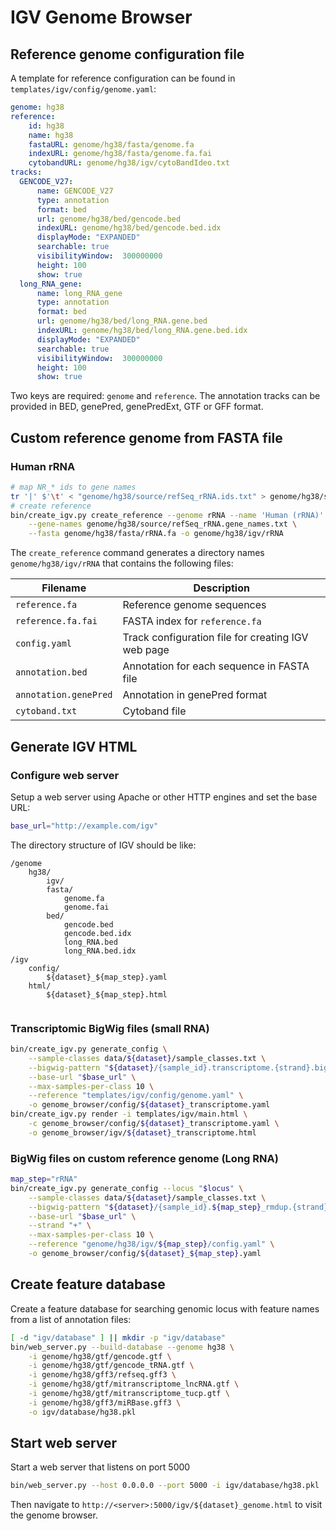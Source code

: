 # IGV Genome Browser

## Reference genome configuration file

A template for reference configuration can be found in `templates/igv/config/genome.yaml`:

```yaml
genome: hg38
reference:
    id: hg38
    name: hg38
    fastaURL: genome/hg38/fasta/genome.fa
    indexURL: genome/hg38/fasta/genome.fa.fai
    cytobandURL: genome/hg38/igv/cytoBandIdeo.txt
tracks:
  GENCODE_V27:
      name: GENCODE_V27
      type: annotation
      format: bed
      url: genome/hg38/bed/gencode.bed
      indexURL: genome/hg38/bed/gencode.bed.idx
      displayMode: "EXPANDED"
      searchable: true
      visibilityWindow:  300000000
      height: 100
      show: true
  long_RNA_gene:
      name: long_RNA_gene
      type: annotation
      format: bed
      url: genome/hg38/bed/long_RNA.gene.bed
      indexURL: genome/hg38/bed/long_RNA.gene.bed.idx
      displayMode: "EXPANDED"
      searchable: true
      visibilityWindow:  300000000
      height: 100
      show: true
```

Two keys are required: `genome` and `reference`. The annotation tracks can be provided in BED, genePred, genePredExt, GTF or GFF format.

## Custom reference genome from FASTA file

### Human rRNA
```bash
# map NR_* ids to gene names
tr '|' $'\t' < "genome/hg38/source/refSeq_rRNA.ids.txt" > genome/hg38/source/refSeq_rRNA.gene_names.txt
# create reference
bin/create_igv.py create_reference --genome rRNA --name 'Human (rRNA)' \
    --gene-names genome/hg38/source/refSeq_rRNA.gene_names.txt \
    --fasta genome/hg38/fasta/rRNA.fa -o genome/hg38/igv/rRNA
```

The `create_reference` command generates a directory names `genome/hg38/igv/rRNA` that contains the following files:

| Filename | Description |
| -------- | ----------- |
| `reference.fa` | Reference genome sequences |
| `reference.fa.fai` | FASTA index for `reference.fa` |
| `config.yaml` | Track configuration file for creating IGV web page |
| `annotation.bed` | Annotation for each sequence in FASTA file |
| `annotation.genePred` | Annotation in genePred format |
| `cytoband.txt` | Cytoband file |


## Generate IGV HTML

### Configure web server

Setup a web server using Apache or other HTTP engines and set the base URL:
```bash
base_url="http://example.com/igv"
```

The directory structure of IGV should be like:
```
/genome
    hg38/
        igv/
        fasta/
            genome.fa
            genome.fai
        bed/
            gencode.bed
            gencode.bed.idx
            long_RNA.bed
            long_RNA.bed.idx
/igv
    config/
        ${dataset}_${map_step}.yaml
    html/
        ${dataset}_${map_step}.html
    
```

### Transcriptomic BigWig files (small RNA)
```bash
bin/create_igv.py generate_config \
    --sample-classes data/${dataset}/sample_classes.txt \
    --bigwig-pattern "${dataset}/{sample_id}.transcriptome.{strand}.bigWig" \
    --base-url "$base_url" \
    --max-samples-per-class 10 \
    --reference "templates/igv/config/genome.yaml" \
    -o genome_browser/config/${dataset}_transcriptome.yaml
bin/create_igv.py render -i templates/igv/main.html \
    -c genome_browser/config/${dataset}_transcriptome.yaml \
    -o genome_browser/igv/${dataset}_transcriptome.html
```

### BigWig files on custom reference genome (Long RNA)
```bash
map_step="rRNA"
bin/create_igv.py generate_config --locus "$locus" \
    --sample-classes data/${dataset}/sample_classes.txt \
    --bigwig-pattern "${dataset}/{sample_id}.${map_step}_rmdup.{strand}.bigWig" \
    --base-url "$base_url" \
    --strand "+" \
    --max-samples-per-class 10 \
    --reference "genome/hg38/igv/${map_step}/config.yaml" \
    -o genome_browser/config/${dataset}_${map_step}.yaml
```

## Create feature database

Create a feature database for searching genomic locus with feature names from a list of annotation files:

```bash
[ -d "igv/database" ] || mkdir -p "igv/database"
bin/web_server.py --build-database --genome hg38 \
    -i genome/hg38/gtf/gencode.gtf \
    -i genome/hg38/gtf/gencode_tRNA.gtf \
    -i genome/hg38/gff3/refseq.gff3 \
    -i genome/hg38/gtf/mitranscriptome_lncRNA.gtf \
    -i genome/hg38/gtf/mitranscriptome_tucp.gtf \
    -i genome/hg38/gff3/miRBase.gff3 \
    -o igv/database/hg38.pkl
```

## Start web server

Start a web server that listens on port 5000
```bash
bin/web_server.py --host 0.0.0.0 --port 5000 -i igv/database/hg38.pkl
```

Then navigate to `http://<server>:5000/igv/${dataset}_genome.html` to visit the genome browser.